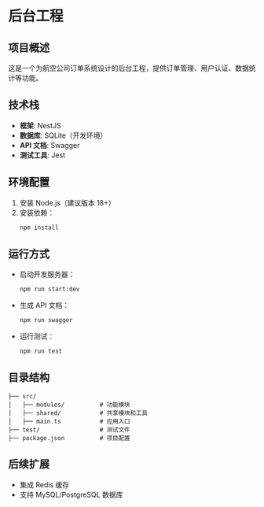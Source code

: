 # 后台工程

## 项目概述
这是一个为航空公司订单系统设计的后台工程，提供订单管理、用户认证、数据统计等功能。

## 技术栈
- **框架**: NestJS
- **数据库**: SQLite（开发环境）
- **API 文档**: Swagger
- **测试工具**: Jest

## 环境配置
1. 安装 Node.js（建议版本 18+）
2. 安装依赖：
   ```bash
   npm install
   ```

## 运行方式
- 启动开发服务器：
  ```bash
  npm run start:dev
  ```
- 生成 API 文档：
  ```bash
  npm run swagger
  ```
- 运行测试：
  ```bash
  npm run test
  ```

## 目录结构
```
├── src/
│   ├── modules/          # 功能模块
│   ├── shared/           # 共享模块和工具
│   ├── main.ts           # 应用入口
├── test/                 # 测试文件
├── package.json          # 项目配置
```

## 后续扩展
- 集成 Redis 缓存
- 支持 MySQL/PostgreSQL 数据库
